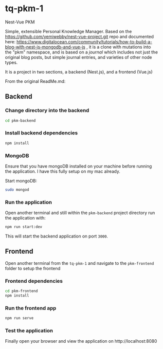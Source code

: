 # tq-pkm-1
Nest-Vue PKM

Simple, extensible Personal Knowledge Manager.
Based on the  https://github.com/yemiwebby/nest-vue-project.git repo and documented here:     https://www.digitalocean.com/community/tutorials/how-to-build-a-blog-with-nest-js-mongodb-and-vue-js
, it is a clone with mutations into the "pkm" namespace, and is based on a _journal_ which includes not just the original blog posts, but simple journal entries, and varieties of other node types.

It is a project in two sections, a backend (Nest.js), and a frontend (Vue.js)

From the original ReadMe.md:

## Backend
### Change directory into the backend
```bash
cd pkm-backend
```

### Install backend dependencies

```bash
npm install
```

### MongoDB
Ensure that you have mongoDB installed on your machine before running the application. I have this fully setup on my mac already.

Start mongoDB:

```bash
sudo mongod
```

### Run the application
Open another terminal and still within the `pkm-backend` project directory run the application with:

```bash
npm run start:dev
```

This will start the backend application on port `3000`.

## Frontend
Open another terminal from the `tq-pkm-1` and navigate to the `pkm-frontend` folder to setup the frontend

### Frontend dependencies
```bash
cd pkm-frontend
npm install
```

### Run the frontend app

```bash
npm run serve
```

### Test the application
Finally open your browser and view the application on http://localhost:8080


